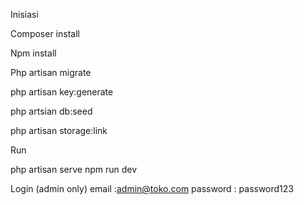 Inisiasi

Composer install

Npm install

Php artisan migrate

php artisan key:generate

php artsian db:seed

php artisan storage:link

Run

php artisan serve
npm run dev

Login (admin only)
email :admin@toko.com
password : password123
